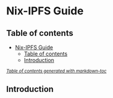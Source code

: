 # Nix-IPFS Guide

## Table of contents
- [Nix-IPFS Guide](#nix-ipfs-guide)
  * [Table of contents](#table-of-contents)
  * [Introduction](#introduction)

<small><i><a href='http://ecotrust-canada.github.io/markdown-toc/'>Table of contents generated with markdown-toc</a></i></small>

## Introduction
